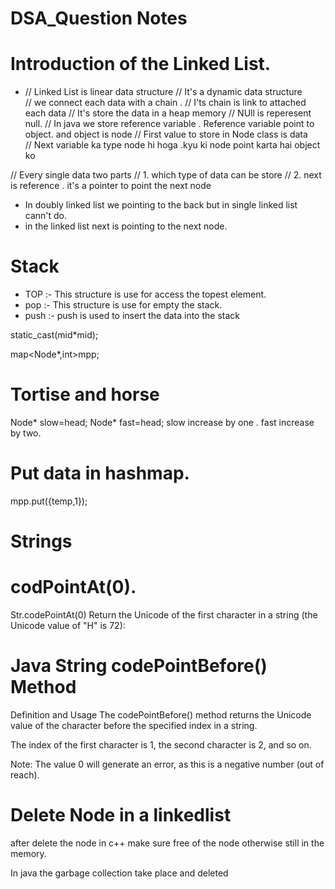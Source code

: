# DSA_Question Notes

# Introduction of the Linked List.

- // Linked List is linear data structure 
// It's a dynamic data structure  
// we connect each data with a chain .
// I'ts chain is link to attached each data 
// It's store the data in a heap memory
// NUll is reperesent null.
// In java we store reference variable . Reference variable point to object. and object is node 
// First value to store in Node class  is data  
// Next variable ka type node hi hoga .kyu ki node point karta hai object ko 

// Every single data two parts
// 1. which type of data can be store
// 2. next is reference . it's a pointer to point the next node 
- In doubly linked list we pointing to the back but in single linked list cann't do.
- in the linked list next is pointing to the next node.


# Stack
- TOP :- This structure is use for access the topest element.
- pop :- This structure is use for empty the stack.
- push :- push is used to insert the data into the stack


static_cast<long long>(mid*mid);

map<Node*,int>mpp;


# Tortise and horse 
Node* slow=head;
Node* fast=head;
slow increase by one .
fast increase by two.

# Put data in hashmap.
mpp.put({temp,1});


# Strings
# codPointAt(0).
Str.codePointAt(0) Return the Unicode of the first character in a string (the Unicode value of "H" is 72):

# Java String codePointBefore() Method
Definition and Usage
The codePointBefore() method returns the Unicode value of the character before the specified index in a string.

The index of the first character is 1, the second character is 2, and so on.

Note: The value 0 will generate an error, as this is a negative number (out of reach).

# Delete Node in a linkedlist
after delete the node in c++ make sure free of the node otherwise still in the memory.

In java the garbage collection take place and deleted 
